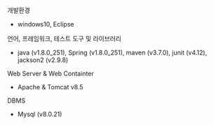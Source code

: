 개발환경
 - windows10, Eclipse

언어, 프레임워크, 테스트 도구 및 라이브러리
 - java (v1.8.0_251), Spring (v1.8.0_251), maven (v3.7.0), junit (v4.12), jackson2 (v2.9.8) 
 
Web Server & Web Containter
 - Apache & Tomcat v8.5

DBMS
 - Mysql (v8.0.21)
